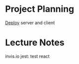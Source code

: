 # Project Planning

[Deploy](https://stackoverflow.com/questions/41461517/deploy-two-separate-heroku-apps-from-same-git-repo/41466169#41466169) server and client

# Lecture Notes

invis.io
jest: test react
